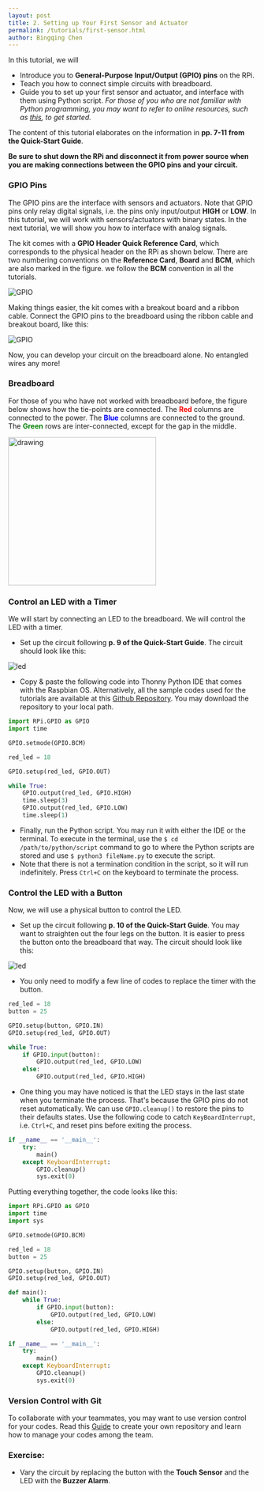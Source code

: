 ```yaml
---
layout: post
title: 2. Setting up Your First Sensor and Actuator  
permalink: /tutorials/first-sensor.html
author: Bingqing Chen
---
```

In this tutorial, we will

- Introduce you to **General-Purpose Input/Output (GPIO) pins** on the RPi.
- Teach you how to connect simple circuits with breadboard.
- Guide you to set up your first sensor and actuator, and interface with them using Python script. *For those of you who are not familiar with Python programming, you may want to refer to online resources, such as [this](https://www.learnpython.org/), to get started.*

The content of this tutorial elaborates on the information in **pp. 7-11 from the Quick-Start Guide**.

**Be sure to shut down the RPi and disconnect it from power source when you are making connections between the GPIO pins and your circuit.** 

### GPIO Pins
The GPIO pins are the interface with sensors and actuators. Note that GPIO pins only relay digital signals, i.e. the pins only input/output **HIGH** or **LOW**. In this tutorial, we will work with sensors/actuators with binary states. In the next tutorial, we will show you how to interface with analog signals.  

The kit comes with a **GPIO Header Quick Reference Card**, which corresponds to the physical header on the RPi as shown below. There are two numbering conventions on the **Reference Card**, **Board** and **BCM**, which are also marked in the figure. we follow the **BCM** convention in all the tutorials.  
 
![GPIO](/12740/assets/GPIO.jpg)

Making things easier, the kit comes with a breakout board and a ribbon cable. Connect the GPIO pins to the breadboard using the ribbon cable and breakout board, like this:

![GPIO](/12740/assets/breakout_b.jpg)

Now, you can develop your circuit on the breadboard alone. No entangled wires any more!

### Breadboard
For those of you who have not worked with breadboard before, the figure below shows how the tie-points are connected. The <span style="color:red">**Red**</span> columns are connected to the power. The <span style="color:blue">**Blue**</span> columns are connected to the ground. The <span style="color:green">**Green**</span> rows are inter-connected, except for the gap in the middle. 

<img src="/12740/assets/breadboard.png" alt="drawing" width="300"/>

### Control an LED with a Timer
We will start by connecting an LED to the breadboard. We will control the LED with a timer.  

- Set up the circuit following **p. 9 of the Quick-Start Guide**. The circuit should look like this: 

![led](/12740/assets/LED.jpg)

- Copy & paste the following code into Thonny Python IDE that comes with the Raspbian OS. Alternatively, all the sample codes used for the tutorials are available at this [Github Repository](https://github.com/chenbq1234/12740_code). You may download the repository to your local path.
 
```python
import RPi.GPIO as GPIO
import time

GPIO.setmode(GPIO.BCM)

red_led = 18

GPIO.setup(red_led, GPIO.OUT)

while True:
    GPIO.output(red_led, GPIO.HIGH)
    time.sleep(3)
    GPIO.output(red_led, GPIO.LOW)
    time.sleep(1)
```
- Finally, run the Python script. You may run it with either the IDE or the terminal. To execute in the terminal, use the `$ cd /path/to/python/script` command to go to where the Python scripts are stored and use `$ python3 fileName.py` to execute the script.  
- Note that there is not a termination condition in the script, so it will run indefinitely. Press `Ctrl+C` on the keyboard to terminate the process. 

### Control the LED with a Button
Now, we will use a physical button to control the LED.  

- Set up the circuit following **p. 10 of the Quick-Start Guide**. You may want to straighten out the four legs on the button. It is easier to press the button onto the breadboard that way. The circuit should look like this: 

![led](/12740/assets/LED_Button.jpg)

- You only need to modify a few line of codes to replace the timer with the button.

```python
red_led = 18
button = 25

GPIO.setup(button, GPIO.IN)
GPIO.setup(red_led, GPIO.OUT)

while True:
    if GPIO.input(button):
        GPIO.output(red_led, GPIO.LOW)
    else:
        GPIO.output(red_led, GPIO.HIGH)
```
- One thing you may have noticed is that the LED stays in the last state when you terminate the process. That's because the GPIO pins do not reset automatically. We can use `GPIO.cleanup()` to restore the pins to their defaults states. Use the following code to catch `KeyBoardInterrupt`, i.e. `Ctrl+C`, and reset pins before exiting the process. 

```python
if __name__ == '__main__':
    try:
        main()
    except KeyboardInterrupt:
        GPIO.cleanup()
        sys.exit(0)
```

Putting everything together, the code looks like this:
```python
import RPi.GPIO as GPIO
import time
import sys

GPIO.setmode(GPIO.BCM)

red_led = 18
button = 25

GPIO.setup(button, GPIO.IN)
GPIO.setup(red_led, GPIO.OUT)

def main():
    while True:
        if GPIO.input(button):
            GPIO.output(red_led, GPIO.LOW)
        else:
            GPIO.output(red_led, GPIO.HIGH)

if __name__ == '__main__':
    try:
        main()
    except KeyboardInterrupt:
        GPIO.cleanup()
        sys.exit(0)
```

### Version Control with Git
To collaborate with your teammates, you may want to use version control for your codes. Read this [Guide](https://guides.github.com/activities/hello-world/) to create your own repository and learn how to manage your codes among the team.  

### Exercise:
- Vary the circuit by replacing the button with the **Touch Sensor** and the LED with the **Buzzer Alarm**.





